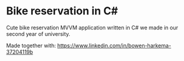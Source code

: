 # Bike reservation in C#

Cute bike reservation MVVM application written in C# we made in our second year of university.


Made together with:
https://www.linkedin.com/in/bowen-harkema-37204119b
